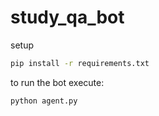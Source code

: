 # study_qa_bot

setup
```bash
pip install -r requirements.txt
```

to run the bot execute:
```python
python agent.py
```
